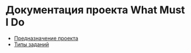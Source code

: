 # Документация проекта What Must I Do

- [Предназначение проекта](./purpose.md)
- [Типы заданий](./taskTypes.md)